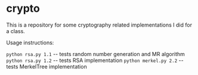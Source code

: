 # crypto

This is a repository for some cryptography related implementations I did for a class.

Usage instructions:

`python rsa.py 1.1` -- tests random number generation and MR algorithm
`python rsa.py 1.2` -- tests RSA implementation
`python merkel.py 2.2` -- tests MerkelTree implementation
